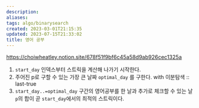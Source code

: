 ```yaml
---
description:
aliases: 
tags: algo/binarysearch
created: 2023-03-01T21:15:35
updated: 2023-07-15T21:33:02
title: 영어 공부
---
```

https://choiwheatley.notion.site/678f51f9bf6c45a58d9ab926cec1325a

1. `start_day` 인덱스부터 스트릭을 계산해 나가기 시작한다.
2. 주어진 p로 구할 수 있는 가장 큰 날짜 `optimal_day` 를 구한다. with 이분탐색 :: last-true
3. `start_day..=optimal_day` 구간의 영어공부를 한 날과 추가로 체크할 수 있는 날 `p`의 합이 곧 `start_day`에서의 최적의 스트릭이다. 
